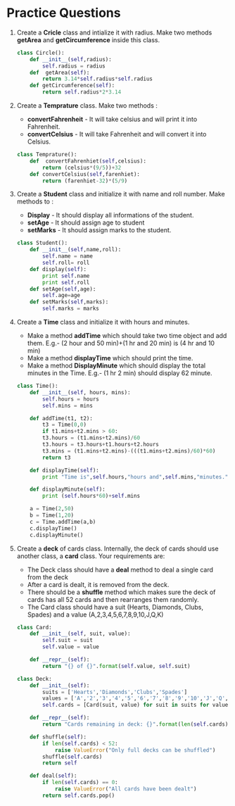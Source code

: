 # Practice Questions

 1. Create a **Cricle** class and intialize it with radius. Make two methods **getArea** and **getCircumference** inside this class.

    ```python
    class Circle():
        def __init__(self,radius):
            self.radius = radius
        def  getArea(self):
            return 3.14*self.radius*self.radius
        def getCircumference(self):
            return self.radius*2*3.14
    ```

 2. Create a **Temprature** class. Make two methods :
    * **convertFahrenheit** - It will take celsius and will print it into Fahrenheit.
    * **convertCelsius** - It will take Fahrenheit and will convert it into Celsius.

    ```python
    class Temprature():
        def  convertFahrenhiet(self,celsius):
            return (celsius*(9/5))+32
        def convertCelsius(self,farenhiet):
            return (farenhiet-32)*(5/9)
    ```

3. Create a **Student** class and initialize it with name and roll number. Make methods to :
    * **Display** - It should display all informations of the student.
    * **setAge** - It should assign age to student
    * **setMarks** - It should assign marks to the student.

    
    ```python
    class Student():
        def __init__(self,name,roll):
            self.name = name
            self.roll= roll
        def display(self):
            print self.name
            print self.roll
        def setAge(self,age):
            self.age=age
        def setMarks(self,marks):
            self.marks = marks
    ```

4. Create a **Time** class and initialize it with hours and minutes.
    * Make a method **addTime** which should take two time object and add them. E.g.- (2 hour and 50 min)+(1 hr and 20 min) is (4 hr and 10 min)
    * Make a method **displayTime** which should print the time.
    * Make a method **DisplayMinute** which should display the total minutes in the Time. E.g.- (1 hr 2 min) should display 62 minute.

    
    ```python
    class Time():
        def __init__(self, hours, mins):
            self.hours = hours
            self.mins = mins

        def addTime(t1, t2):
            t3 = Time(0,0)
            if t1.mins+t2.mins > 60:
            t3.hours = (t1.mins+t2.mins)/60
            t3.hours = t3.hours+t1.hours+t2.hours
            t3.mins = (t1.mins+t2.mins)-(((t1.mins+t2.mins)/60)*60)
            return t3

        def displayTime(self):
            print "Time is",self.hours,"hours and",self.mins,"minutes."

        def displayMinute(self):
            print (self.hours*60)+self.mins

        a = Time(2,50)
        b = Time(1,20)
        c = Time.addTime(a,b)
        c.displayTime()
        c.displayMinute()

    ```

5. Create a **deck** of cards class. Internally, the deck of cards should use another class, a **card** class. Your requirements are:

    * The Deck class should have a **deal** method to deal a single card from the deck
    * After a card is dealt, it is removed from the deck.
    * There should be a **shuffle** method which makes sure the deck of cards has all 52 cards and then rearranges them randomly.
    * The Card class should have a suit (Hearts, Diamonds, Clubs, Spades) and a value (A,2,3,4,5,6,7,8,9,10,J,Q,K)

    
    ```python
    class Card:
        def __init__(self, suit, value):
            self.suit = suit
            self.value = value

        def __repr__(self):
            return "{} of {}".format(self.value, self.suit)

    class Deck:
        def __init__(self):
            suits = ['Hearts','Diamonds','Clubs','Spades'] 
            values = ['A','2','3','4','5','6','7','8','9','10','J','Q','K']
            self.cards = [Card(suit, value) for suit in suits for value in values]

        def __repr__(self):
            return "Cards remaining in deck: {}".format(len(self.cards))

        def shuffle(self):
            if len(self.cards) < 52:
                raise ValueError("Only full decks can be shuffled")
            shuffle(self.cards)
            return self

        def deal(self):
            if len(self.cards) == 0:
                raise ValueError("All cards have been dealt")
            return self.cards.pop()
     ```
